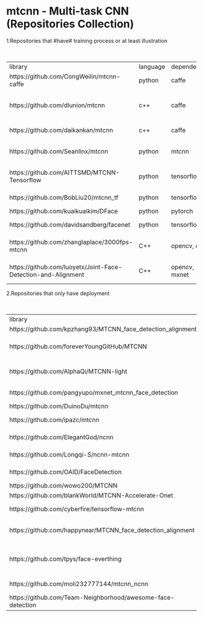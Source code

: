 # mtcnn - Multi-task CNN (Repositories Collection)

1.Repositories that #have# training process or at least illustration
<table>  
    <tr>
        <td>library</td>
        <td>language</td>
        <td>dependencies</td>
        <td>hasLandmarks</td>
        <td>comments</td>
    </tr>
    <tr>
        <td>https://github.com/CongWeilin/mtcnn-caffe</td>
        <td>python</td>
        <td>caffe</td>
        <td>yes</td>
        <td>a training reproduction</td>
    </tr>
    <tr>
        <td>https://github.com/dlunion/mtcnn</td>
        <td>c++</td>
        <td>caffe</td>
        <td>yes</td>
        <td>a training reproduction similar to CongWeiLin</td>
    </tr>
    <tr>
        <td>https://github.com/daikankan/mtcnn</td>
        <td>c++</td>
        <td>caffe</td>
        <td>yes</td>
        <td>a training reproduction</td>
    </tr>
    <tr>
        <td>https://github.com/Seanlinx/mtcnn</td>
        <td>python</td>
        <td>mtcnn</td>
        <td>no</td>
        <td>a good mxnet reproduction</td>
    </tr>
    <tr>
        <td>https://github.com/AITTSMD/MTCNN-Tensorflow</td>
        <td>python</td>
        <td>tensorflow</td>
        <td>yes</td>
        <td>followed the paper closely</td>
    </tr>
    <tr>
        <td>https://github.com/BobLiu20/mtcnn_tf</td>
        <td>python</td>
        <td>tensorflow</td>
        <td>yes</td>
        <td>similar to AITTSMD</td>
    </tr>
    <tr>
        <td>https://github.com/kuaikuaikim/DFace</td>
        <td>python</td>
        <td>pytorch</td>
        <td>yes</td>
        <td>DFace</td>
    </tr>  
    <tr>
        <td>https://github.com/davidsandberg/facenet</td>
        <td>python</td>
        <td>tensorflow</td>
        <td>yes</td>
        <td>the most popular</td>
    </tr>
    <tr>
        <td>https://github.com/zhanglaplace/3000fps-mtcnn</td>
        <td>C++</td>
        <td>opencv, caffe</td>
        <td>yes</td>
        <td>68keypoints but no model</td>
    </tr>
    <tr>
        <td>https://github.com/luoyetx/Joint-Face-Detection-and-Alignment</td>
        <td>C++</td>
        <td>opencv, mxnet</td>
        <td>yes</td>
        <td>mtcnn caffe memory leak issue</td>
    </tr>
</table>



2.Repositories that only have deployment
<table>  
    <tr>
        <td>library</td>
        <td>language</td>
        <td>dependencies</td>
        <td>hasLandmarks</td>
        <td>comments</td>
    </tr>
    <tr>
        <td>https://github.com/kpzhang93/MTCNN_face_detection_alignment</td>
        <td>matlab</td>
        <td>caffe</td>
        <td>no</td>
        <td>yes</td>
        <td>original</td>
    </tr>
    <tr>
        <td>https://github.com/foreverYoungGitHub/MTCNN</td>
        <td>C++</td>
        <td>caffe, opencv</td>
        <td>could</td>
        <td>good illustration of training process</td>
    </tr>
    <tr>
        <td>https://github.com/AlphaQi/MTCNN-light</td>
        <td>C++</td>
        <td>opencv, openblas</td>
        <td>unknown</td>
        <td>no framework, 68ms per frame(640,480)</td>
    </tr>
    <tr>
        <td>https://github.com/pangyupo/mxnet_mtcnn_face_detection</td>
        <td>python</td>
        <td>mxnet, opencv</td>
        <td>yes</td>
        <td></td>
    </tr>
    <tr>
        <td>https://github.com/DuinoDu/mtcnn</td>
        <td>python</td>
        <td>caffe, opencv</td>
        <td>yes</td>
        <td></td>
    </tr>
    <tr>
        <td>https://github.com/ipazc/mtcnn</td>
        <td>python</td>
        <td>tensorflow, opencv</td>
        <td>yes</td>
        <td></td>
    </tr>
    <tr>
        <td>https://github.com/ElegantGod/ncnn</td>
        <td>C++</td>
        <td>ncnn</td>
        <td>yes</td>
        <td>extends Tencent/ncnn</td>
    </tr>
    <tr>
        <td>https://github.com/Longqi-S/ncnn-mtcnn</td>
        <td>C++</td>
        <td>ncnn</td>
        <td>yes</td>
        <td>extends ElegantGod/ncnn</td>
    </tr>
    <tr>
        <td>https://github.com/OAID/FaceDetection</td>
        <td>C++</td>
        <td>caffe / mxnet / tensorflow</td>
        <td>yes</td>
        <td>good implementation</td>
    </tr>
    <tr>
        <td>https://github.com/wowo200/MTCNN</td>
        <td>C++</td>
        <td>caffe, opencv</td>
        <td>yes</td>
        <td>only 1 cpp</td>
    </tr>
    <tr>
        <td>https://github.com/blankWorld/MTCNN-Accelerate-Onet</td>
        <td>C++</td>
        <td>caffe, opencv</td>
        <td>yes</td>
        <td></td>
    </tr>
    <tr>
        <td>https://github.com/cyberfire/tensorflow-mtcnn</td>
        <td>C++ / python</td>
        <td>tensorflow, opencv</td>
        <td>yes</td>
        <td></td>
    </tr>
    <tr>
        <td>https://github.com/happynear/MTCNN_face_detection_alignment</td>
        <td>C++</td>
        <td>caffe, matlab, Pdollar toolbox</td>
        <td>yes</td>
        <td>good implementation</td>
    </tr>
    <tr>
        <td>https://github.com/tpys/face-everthing</td>
        <td>C++</td>
        <td>opencv, Boost, SphereCaffe, CUDA</td>
        <td>yes</td>
        <td>aggregation of mutiple good repositories</td>
    </tr>
    <tr>
        <td>https://github.com/moli232777144/mtcnn_ncnn</td>
        <td>C++</td>
        <td>opencv, ncnn, protobuf</td>
        <td>yes</td>
        <td>Android, ARM</td>
    </tr>
    <tr>
        <td>https://github.com/Team-Neighborhood/awesome-face-detection</td>
        <td>C++</td>
        <td>opencv, dlib, etc</td>
        <td>no</td>
        <td>methods benchmark</td>
    </tr>    
</table>
